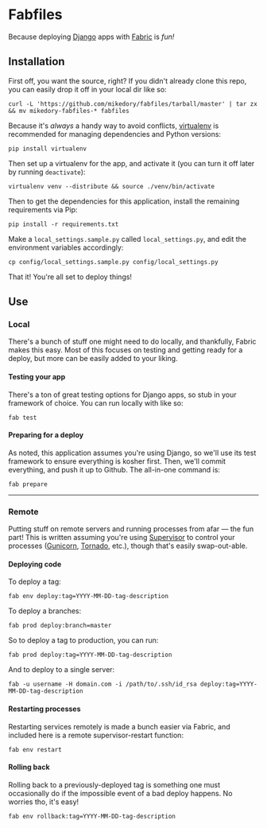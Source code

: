 Fabfiles
========

Because deploying [Django](https://www.djangoproject.com/) apps with [Fabric](http://docs.fabfile.org/) is *fun!*


Installation
------------

First off, you want the source, right?  If you didn't already clone this repo, you can easily drop it off in your local dir like so:

    curl -L 'https://github.com/mikedory/fabfiles/tarball/master' | tar zx && mv mikedory-fabfiles-* fabfiles

Because it's *always* a handy way to avoid conflicts, [virtualenv](http://www.virtualenv.org/) is recommended for managing dependencies and Python versions:

    pip install virtualenv

Then set up a virtualenv for the app, and activate it (you can turn it off later by running `deactivate`):

    virtualenv venv --distribute && source ./venv/bin/activate 

Then to get the dependencies for this application, install the remaining requirements via Pip:

    pip install -r requirements.txt

Make a `local_settings.sample.py` called `local_settings.py`, and edit the environment variables accordingly:

    cp config/local_settings.sample.py config/local_settings.py

That it! You're all set to deploy things!


Use
---

### Local

There's a bunch of stuff one might need to do locally, and thankfully, Fabric makes this easy. Most of this focuses on testing and getting ready for a deploy, but more can be easily added to your liking.


#### Testing your app

There's a ton of great testing options for Django apps, so stub in your framework of choice.  You can run locally with like so:

    fab test


#### Preparing for a deploy

As noted, this application assumes you're using Django, so we'll use its test framework to ensure everything is kosher first.  Then, we'll commit everything, and push it up to Github.  The all-in-one command is:

    fab prepare

---

### Remote

Putting stuff on remote servers and running processes from afar &mdash; the fun part!  This is written assuming you're using [Supervisor](http://supervisord.org/) to control your processes ([Gunicorn](http://gunicorn.org/), [Tornado](http://www.tornadoweb.org/), etc.), though that's easily swap-out-able.


#### Deploying code

To deploy a tag:

    fab env deploy:tag=YYYY-MM-DD-tag-description

To deploy a branches:

    fab prod deploy:branch=master

So to deploy a tag to production, you can run:

    fab prod deploy:tag=YYYY-MM-DD-tag-description

And to deploy to a single server:

    fab -u username -H domain.com -i /path/to/.ssh/id_rsa deploy:tag=YYYY-MM-DD-tag-description


#### Restarting processes 

Restarting services remotely is made a bunch easier via Fabric, and included here is a remote supervisor-restart function:

    fab env restart


#### Rolling back

Rolling back to a previously-deployed tag is something one must occasionally do if the impossible event of a bad deploy happens.  No worries tho, it's easy!

    fab env rollback:tag=YYYY-MM-DD-tag-description
